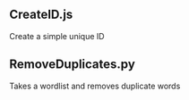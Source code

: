 ## CreateID.js
Create a simple unique ID

## RemoveDuplicates.py
Takes a wordlist and removes duplicate words
